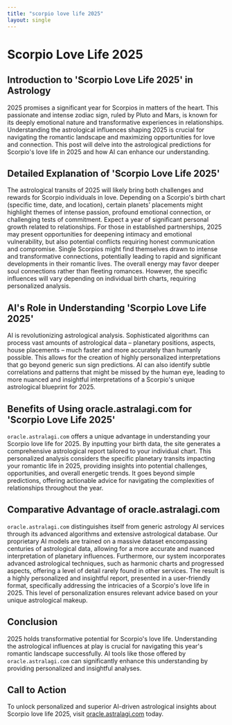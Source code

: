 ```yaml
---
title: "scorpio love life 2025"
layout: single
---
```


# Scorpio Love Life 2025

## Introduction to 'Scorpio Love Life 2025' in Astrology

2025 promises a significant year for Scorpios in matters of the heart.  This passionate and intense zodiac sign, ruled by Pluto and Mars, is known for its deeply emotional nature and transformative experiences in relationships.  Understanding the astrological influences shaping 2025 is crucial for navigating the romantic landscape and maximizing opportunities for love and connection.  This post will delve into the astrological predictions for Scorpio's love life in 2025 and how AI can enhance our understanding.

## Detailed Explanation of 'Scorpio Love Life 2025'

The astrological transits of 2025 will likely bring both challenges and rewards for Scorpio individuals in love.  Depending on a Scorpio's birth chart (specific time, date, and location), certain planets’ placements might highlight themes of intense passion, profound emotional connection, or challenging tests of commitment.  Expect a year of significant personal growth related to relationships.  For those in established partnerships, 2025 may present opportunities for deepening intimacy and emotional vulnerability, but also potential conflicts requiring honest communication and compromise. Single Scorpios might find themselves drawn to intense and transformative connections, potentially leading to rapid and significant developments in their romantic lives.  The overall energy may favor deeper soul connections rather than fleeting romances.  However, the specific influences will vary depending on individual birth charts, requiring personalized analysis.

## AI's Role in Understanding 'Scorpio Love Life 2025'

AI is revolutionizing astrological analysis.  Sophisticated algorithms can process vast amounts of astrological data – planetary positions, aspects, house placements – much faster and more accurately than humanly possible.  This allows for the creation of highly personalized interpretations that go beyond generic sun sign predictions.  AI can also identify subtle correlations and patterns that might be missed by the human eye, leading to more nuanced and insightful interpretations of a Scorpio's unique astrological blueprint for 2025.

## Benefits of Using oracle.astralagi.com for 'Scorpio Love Life 2025'

`oracle.astralagi.com` offers a unique advantage in understanding your Scorpio love life for 2025. By inputting your birth data, the site generates a comprehensive astrological report tailored to your individual chart.  This personalized analysis considers the specific planetary transits impacting your romantic life in 2025, providing insights into potential challenges, opportunities, and overall energetic trends.  It goes beyond simple predictions, offering actionable advice for navigating the complexities of relationships throughout the year.

## Comparative Advantage of oracle.astralagi.com

`oracle.astralagi.com` distinguishes itself from generic astrology AI services through its advanced algorithms and extensive astrological database. Our proprietary AI models are trained on a massive dataset encompassing centuries of astrological data, allowing for a more accurate and nuanced interpretation of planetary influences.  Furthermore, our system incorporates advanced astrological techniques, such as harmonic charts and progressed aspects, offering a level of detail rarely found in other services.  The result is a highly personalized and insightful report, presented in a user-friendly format, specifically addressing the intricacies of a Scorpio's love life in 2025. This level of personalization ensures relevant advice based on your unique astrological makeup.


## Conclusion

2025 holds transformative potential for Scorpio's love life.  Understanding the astrological influences at play is crucial for navigating this year's romantic landscape successfully. AI tools like those offered by `oracle.astralagi.com` can significantly enhance this understanding by providing personalized and insightful analyses.

## Call to Action

To unlock personalized and superior AI-driven astrological insights about Scorpio love life 2025, visit [oracle.astralagi.com](https://oracle.astralagi.com) today.